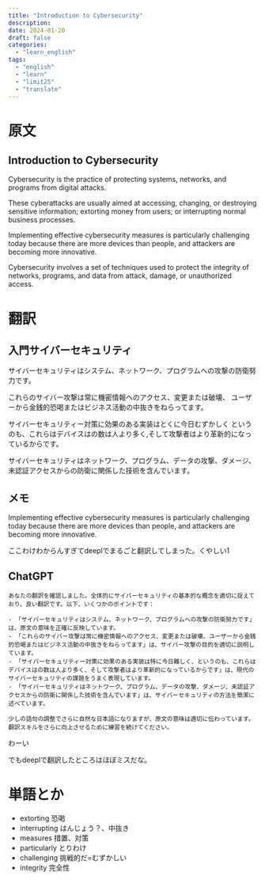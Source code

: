 ```yaml
---
title: "Introduction to Cybersecurity"
description:
date: 2024-01-20
draft: false
categories:
  - "learn_english"
tags:
  - "english"
  - "learn"
  - "limit25"
  - "translate"
---
```


# 原文

## Introduction to Cybersecurity

Cybersecurity is the practice of protecting systems, networks, and programs from digital attacks.

These cyberattacks are usually aimed at accessing, changing, or destroying sensitive information;
extorting money from users; or interrupting normal business processes.

Implementing effective cybersecurity measures is particularly challenging today
because there are more devices than people, and attackers are becoming more innovative.

Cybersecurity involves a set of techniques used to protect the integrity of networks,
programs, and data from attack, damage, or unauthorized access.

# 翻訳

## 入門サイバーセキュリティ

サイバーセキュリティはシステム、ネットワーク、プログラムへの攻撃の防衛努力です。

これらのサイバー攻撃は常に機密情報へのアクセス、変更または破壊、
ユーザーから金銭的恐喝またはビジネス活動の中抜きをねらってます。

サイバーセキュリティー対策に効果のある実装はとくに今日むずかしく
というのも、これらはデバイスはの数は人より多く,そして攻撃者はより革新的になっているからです。

サイバーセキュリティはネットワーク、プログラム、データの攻撃、ダメージ、未認証アクセスからの防衛に関係した技術を含んでいます。

## メモ

Implementing effective cybersecurity measures is particularly challenging today
because there are more devices than people, and attackers are becoming more innovative.

ここわけわからんすぎてdeeplでまるごと翻訳してしまった。くやしい1

## ChatGPT

```
あなたの翻訳を確認しました。全体的にサイバーセキュリティの基本的な概念を適切に捉えており、良い翻訳です。以下、いくつかのポイントです：

- 「サイバーセキュリティはシステム、ネットワーク、プログラムへの攻撃の防衛努力です」は、原文の意味を正確に反映しています。
- 「これらのサイバー攻撃は常に機密情報へのアクセス、変更または破壊、ユーザーから金銭的恐喝またはビジネス活動の中抜きをねらってます」は、サイバー攻撃の目的を適切に説明しています。
- 「サイバーセキュリティー対策に効果のある実装は特に今日難しく、というのも、これらはデバイスはの数は人より多く、そして攻撃者はより革新的になっているからです」は、現代のサイバーセキュリティの課題をうまく表現しています。
- 「サイバーセキュリティはネットワーク、プログラム、データの攻撃、ダメージ、未認証アクセスからの防衛に関係した技術を含んでいます」は、サイバーセキュリティの方法を簡潔に述べています。

少しの語句の調整でさらに自然な日本語になりますが、原文の意味は適切に伝わっています。翻訳スキルをさらに向上させるために練習を続けてください。

```

わーい

でもdeeplで翻訳したところはほぼミスだな。

# 単語とか

- extorting 恐喝
- interrupting はんじょう？、中抜き
- measures 措置、対策
- particularly とりわけ
- challenging 挑戦的だ=むずかしい
- integrity 完全性
